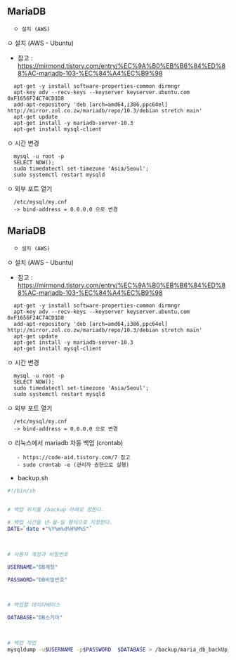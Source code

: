 ## MariaDB
```
  ㅇ 설치 (AWS)
```

ㅇ 설치 (AWS - Ubuntu)
  + 참고 : https://mirmond.tistory.com/entry/%EC%9A%B0%EB%B6%84%ED%88%AC-mariadb-103-%EC%84%A4%EC%B9%98
```
  apt-get -y install software-properties-common dirmngr
  apt-key adv --recv-keys --keyserver keyserver.ubuntu.com 0xF1656F24C74CD1D8
  add-apt-repository 'deb [arch=amd64,i386,ppc64el] http://mirror.zol.co.zw/mariadb/repo/10.3/debian stretch main'
  apt-get update
  apt-get install -y mariadb-server-10.3
  apt-get install mysql-client
```

ㅇ 시간 변경
```
  mysql -u root -p
  SELECT NOW();
  sudo timedatectl set-timezone 'Asia/Seoul';
  sudo systemctl restart mysqld
```

ㅇ 외부 포트 열기
```
  /etc/mysql/my.cnf 
  -> bind-address = 0.0.0.0 으로 변경
```


## MariaDB
```
  ㅇ 설치 (AWS)
```

ㅇ 설치 (AWS - Ubuntu)
  + 참고 : https://mirmond.tistory.com/entry/%EC%9A%B0%EB%B6%84%ED%88%AC-mariadb-103-%EC%84%A4%EC%B9%98
```
  apt-get -y install software-properties-common dirmngr
  apt-key adv --recv-keys --keyserver keyserver.ubuntu.com 0xF1656F24C74CD1D8
  add-apt-repository 'deb [arch=amd64,i386,ppc64el] http://mirror.zol.co.zw/mariadb/repo/10.3/debian stretch main'
  apt-get update
  apt-get install -y mariadb-server-10.3
  apt-get install mysql-client
```

ㅇ 시간 변경
```
  mysql -u root -p
  SELECT NOW();
  sudo timedatectl set-timezone 'Asia/Seoul';
  sudo systemctl restart mysqld
```

ㅇ 외부 포트 열기
```
  /etc/mysql/my.cnf 
  -> bind-address = 0.0.0.0 으로 변경
```


ㅇ 리눅스에서 mariadb 자동 백업 (crontab) 
```
   - https://code-aid.tistory.com/7 참고
   - sudo crontab -e (관리자 권한으로 실행)
```
+ backup.sh
```sh
#!/bin/sh
 

# 백업 위치를 /backup 아래로 정한다.

# 백업 시간을 년-월-일 형식으로 지정한다.
DATE=`date +"%Y%m%d%H%M%S"`

 

# 사용자 계정과 비밀번호

USERNAME="DB계정"

PASSWORD="DB비밀번호"

 

# 백업할 데이타베이스

DATABASE="DB스키마"

 

# 백업 작업
mysqldump -u$USERNAME -p$PASSWORD  $DATABASE > /backup/maria_db_backUp_${DATE}.sql 

```
